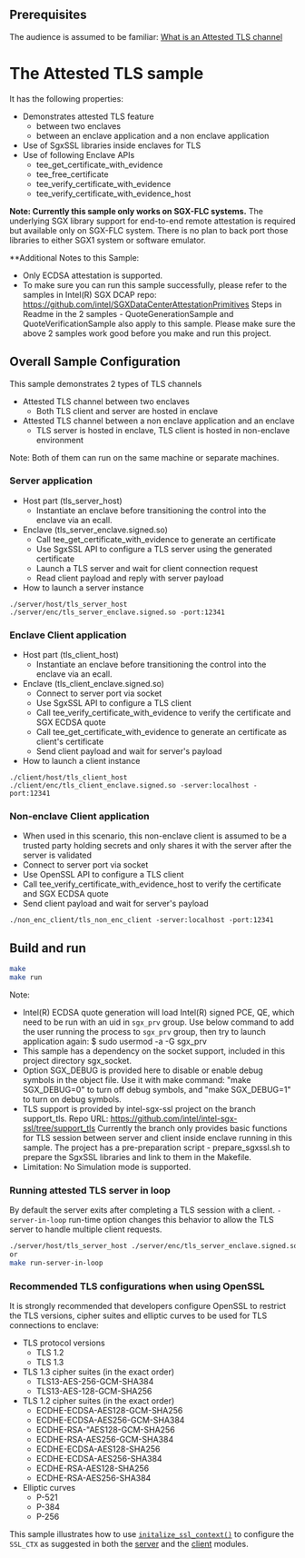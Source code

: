## Prerequisites
 The audience is assumed to be familiar:
 [What is an Attested TLS channel](AttestedTLSREADME.md#what-is-an-attested-tls-channel)

# The Attested TLS sample

It has the following properties:

- Demonstrates attested TLS feature
  - between two enclaves
  - between an enclave application and a non enclave application
- Use of SgxSSL libraries inside enclaves for TLS
- Use of following Enclave APIs
  - tee_get_certificate_with_evidence
  - tee_free_certificate
  - tee_verify_certificate_with_evidence
  - tee_verify_certificate_with_evidence_host

**Note: Currently this sample only works on SGX-FLC systems.** The underlying SGX library support for end-to-end remote attestation is required but available only on SGX-FLC system. There is no plan to back port those libraries to either SGX1 system or software emulator.

**Additional Notes to this Sample:
- Only ECDSA attestation is supported.
- To make sure you can run this sample successfully, please refer to the samples in Intel(R) SGX DCAP repo:
    https://github.com/intel/SGXDataCenterAttestationPrimitives
  Steps in Readme in the 2 samples - QuoteGenerationSample and QuoteVerificationSample also apply to this sample.
  Please make sure the above 2 samples work good before you make and run this project.

## Overall Sample Configuration

This sample demonstrates 2 types of TLS channels
- Attested TLS channel between two enclaves
  - Both TLS client and server are hosted in enclave
- Attested TLS channel between a non enclave application and an enclave
  - TLS server is hosted in enclave, TLS client is hosted in non-enclave environment

Note: Both of them can run on the same machine or separate machines.

### Server application
  - Host part (tls_server_host)
    - Instantiate an enclave before transitioning the control into the enclave via an ecall.
  - Enclave (tls_server_enclave.signed.so)
    - Call tee_get_certificate_with_evidence to generate an certificate
    - Use SgxSSL API to configure a TLS server using the generated certificate
    - Launch a TLS server and wait for client connection request
    - Read client payload and reply with server payload
  - How to launch a server instance
```
./server/host/tls_server_host ./server/enc/tls_server_enclave.signed.so -port:12341
```
### Enclave Client application
  - Host part (tls_client_host)
    - Instantiate an enclave before transitioning the control into the enclave via an ecall.
  - Enclave (tls_client_enclave.signed.so)
    - Connect to server port via socket
    - Use SgxSSL API to configure a TLS client
    - Call tee_verify_certificate_with_evidence to verify the certificate and SGX ECDSA quote
    - Call tee_get_certificate_with_evidence to generate an certificate as client's certificate
    - Send client payload and wait for server's payload
  - How to launch a client instance
```
./client/host/tls_client_host ./client/enc/tls_client_enclave.signed.so -server:localhost -port:12341
```

### Non-enclave Client application
 - When used in this scenario, this non-enclave client is assumed to be a trusted party holding secrets and only shares it with the server after the server is validated
 - Connect to server port via socket
 - Use OpenSSL API to configure a TLS client
 - Call tee_verify_certificate_with_evidence_host to verify the certificate and SGX ECDSA quote
 - Send client payload and wait for server's payload

```
./non_enc_client/tls_non_enc_client -server:localhost -port:12341
```

## Build and run
  ```bash
  make
  make run
  ```

Note:
  - Intel(R) ECDSA quote generation will load Intel(R) signed PCE, QE, which need to be run with an uid in `sgx_prv` group. Use below command to add the user running the process to `sgx_prv` group, then try to launch application again:
    $ sudo usermod -a -G sgx_prv <user name>
  - This sample has a dependency on the socket support, included in this project directory sgx_socket.
  - Option SGX_DEBUG is provided here to disable or enable debug symbols in the object file.
    Use it with make command:
    "make SGX_DEBUG=0" to turn off debug symbols, and "make SGX_DEBUG=1" to turn on debug symbols.
  - TLS support is provided by intel-sgx-ssl project on the branch support_tls.
    Repo URL: https://github.com/intel/intel-sgx-ssl/tree/support_tls
    Currently the branch only provides basic functions for TLS session between server and client inside enclave
    running in this sample.
    The project has a pre-preparation script - prepare_sgxssl.sh to prepare the SgxSSL libraries and link to them in
    the Makefile.
  - Limitation: No Simulation mode is supported.

### Running attested TLS server in loop
By default the server exits after completing a TLS session with a client. `-server-in-loop` run-time option changes this behavior to allow the TLS server to handle multiple client requests.

```bash
./server/host/tls_server_host ./server/enc/tls_server_enclave.signed.so -port:12341 -server-in-loop
or
make run-server-in-loop
```

### Recommended TLS configurations when using OpenSSL

  It is strongly recommended that developers configure OpenSSL to restrict the TLS versions, cipher suites and elliptic curves to be used for TLS connections to enclave:

  - TLS protocol versions
    - TLS 1.2
    - TLS 1.3
  - TLS 1.3 cipher suites (in the exact order)
    - TLS13-AES-256-GCM-SHA384
    - TLS13-AES-128-GCM-SHA256
  - TLS 1.2 cipher suites (in the exact order)
    - ECDHE-ECDSA-AES128-GCM-SHA256
    - ECDHE-ECDSA-AES256-GCM-SHA384
    - ECDHE-RSA-"AES128-GCM-SHA256
    - ECDHE-RSA-AES256-GCM-SHA384
    - ECDHE-ECDSA-AES128-SHA256
    - ECDHE-ECDSA-AES256-SHA384
    - ECDHE-RSA-AES128-SHA256
    - ECDHE-RSA-AES256-SHA384
  - Elliptic curves
    - P-521
    - P-384
    - P-256

  This sample illustrates how to use [`initalize_ssl_context()`](common/openssl_utility.cpp#L118) to configure the `SSL_CTX` as suggested in both the [server](server/enc/openssl_server.cpp#L147) and the [client](client/enc/openssl_client.cpp#L200) modules.
